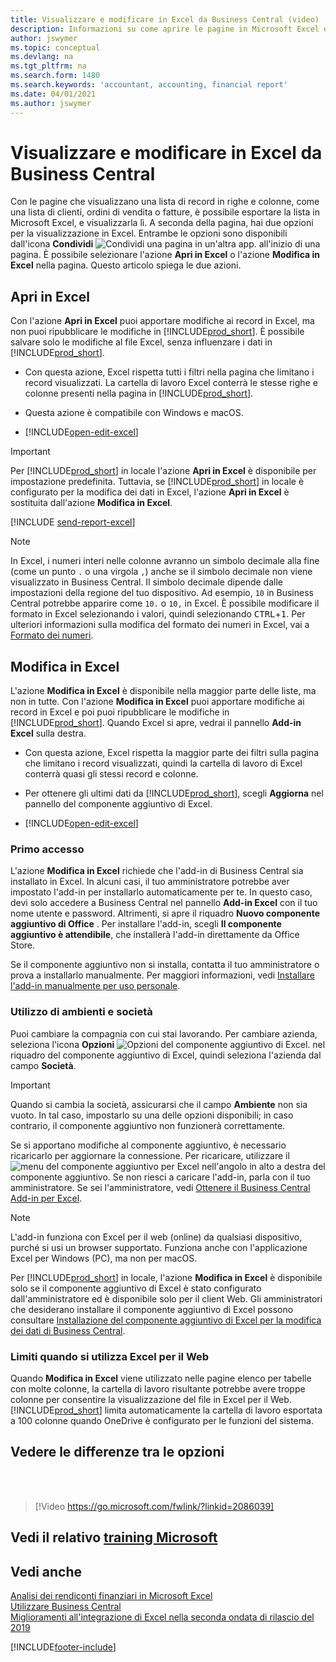 ```yaml
---
title: Visualizzare e modificare in Excel da Business Central (video)
description: Informazioni su come aprire le pagine in Microsoft Excel da Business Central per una migliore analisi dei dati.
author: jswymer
ms.topic: conceptual
ms.devlang: na
ms.tgt_pltfrm: na
ms.search.form: 1480
ms.search.keywords: 'accountant, accounting, financial report'
ms.date: 04/01/2021
ms.author: jswymer
---
```

# Visualizzare e modificare in Excel da Business Central

Con le pagine che visualizzano una lista di record in righe e colonne, come una lista di clienti, ordini di vendita o fatture, è possibile esportare la lista in Microsoft Excel, e visualizzarla lì. A seconda della pagina, hai due opzioni per la visualizzazione in Excel. Entrambe le opzioni sono disponibili dall'icona **Condividi**  ![Condividi una pagina in un'altra app.](media/share-icon.png) all'inizio di una pagina. È possibile selezionare l'azione **Apri in Excel** o l'azione **Modifica in Excel** nella pagina. Questo articolo spiega le due azioni.

## Apri in Excel

Con l'azione **Apri in Excel** puoi apportare modifiche ai record in Excel, ma non puoi ripubblicare le modifiche in [!INCLUDE[prod_short](includes/prod_short.md)]. È possibile salvare solo le modifiche al file Excel, senza influenzare i dati in [!INCLUDE[prod_short](includes/prod_short.md)].

- Con questa azione, Excel rispetta tutti i filtri nella pagina che limitano i record visualizzati. La cartella di lavoro Excel conterrà le stesse righe e colonne presenti nella pagina in [!INCLUDE[prod_short](includes/prod_short.md)].

- Questa azione è compatibile con Windows e macOS.
- [!INCLUDE[open-edit-excel](includes/open-and-edit-excel.md)]

> [!IMPORTANT]
> Per [!INCLUDE[prod_short](includes/prod_short.md)] in locale l'azione **Apri in Excel** è disponibile per impostazione predefinita. Tuttavia, se [!INCLUDE[prod_short](includes/prod_short.md)] in locale è configurato per la modifica dei dati in Excel, l'azione **Apri in Excel** è sostituita dall'azione **Modifica in Excel**.

[!INCLUDE [send-report-excel](includes/send-report-excel.md)] 

> [!NOTE]
> In Excel, i numeri interi nelle colonne avranno un simbolo decimale alla fine (come un punto `.` o una virgola `,`) anche se il simbolo decimale non viene visualizzato in Business Central. Il simbolo decimale dipende dalle impostazioni della regione del tuo dispositivo. Ad esempio, `10` in Business Central potrebbe apparire come `10.` o `10,` in Excel. È possibile modificare il formato in Excel selezionando i valori, quindi selezionando <kbd>CTRL</kbd>+<kbd>1</kbd>. Per ulteriori informazioni sulla modifica del formato dei numeri in Excel, vai a [Formato dei numeri](https://support.microsoft.com/office/format-numbers-f27f865b-2dc5-4970-b289-5286be8b994a).


## Modifica in Excel

L'azione **Modifica in Excel** è disponibile nella maggior parte delle liste, ma non in tutte. Con l'azione **Modifica in Excel** puoi apportare modifiche ai record in Excel e poi puoi ripubblicare le modifiche in [!INCLUDE[prod_short](includes/prod_short.md)]. Quando Excel si apre, vedrai il pannello **Add-in Excel** sulla destra.

- Con questa azione, Excel rispetta la maggior parte dei filtri sulla pagina che limitano i record visualizzati, quindi la cartella di lavoro di Excel conterrà quasi gli stessi record e colonne.

- Per ottenere gli ultimi dati da [!INCLUDE[prod_short](includes/prod_short.md)], scegli **Aggiorna** nel pannello del componente aggiuntivo di Excel.
- [!INCLUDE[open-edit-excel](includes/open-and-edit-excel.md)]

### Primo accesso

L'azione **Modifica in Excel** richiede che l'add-in di Business Central sia installato in Excel. In alcuni casi, il tuo amministratore potrebbe aver impostato l'add-in per installarlo automaticamente per te. In questo caso, devi solo accedere a Business Central nel pannello **Add-in Excel** con il tuo nome utente e password. Altrimenti, si apre il riquadro **Nuovo componente aggiuntivo di Office** . Per installare l'add-in, scegli **Il componente aggiuntivo è attendibile**, che installerà l'add-in direttamente da Office Store.

Se il componente aggiuntivo non si installa, contatta il tuo amministratore o prova a installarlo manualmente. Per maggiori informazioni, vedi [Installare l'add-in manualmente per uso personale](admin-deploy-excel-addin.md#install).

### Utilizzo di ambienti e società

Puoi cambiare la compagnia con cui stai lavorando. Per cambiare azienda, seleziona l'icona **Opzioni** ![Opzioni del componente aggiuntivo di Excel.](media/cogwheel.png "Opzioni del componente aggiuntivo per Excel") nel riquadro del componente aggiuntivo di Excel, quindi seleziona l'azienda dal campo **Società**.  

> [!IMPORTANT]
> Quando si cambia la società, assicurarsi che il campo **Ambiente** non sia vuoto. In tal caso, impostarlo su una delle opzioni disponibili; in caso contrario, il componente aggiuntivo non funzionerà correttamente.  

Se si apportano modifiche al componente aggiuntivo, è necessario ricaricarlo per aggiornare la connessione. Per ricaricare, utilizzare il ![menu del componente aggiuntivo per Excel](media/excel-addin-menu.png "Menu del componente aggiuntivo per Excel") nell'angolo in alto a destra del componente aggiuntivo. Se non riesci a caricare l'add-in, parla con il tuo amministratore. Se sei l'amministratore, vedi [Ottenere il Business Central Add-in per Excel](admin-deploy-excel-addin.md).

> [!NOTE]
> L'add-in funziona con Excel per il web (online) da qualsiasi dispositivo, purché si usi un browser supportato. Funziona anche con l'applicazione Excel per Windows (PC), ma non per macOS.
>
> Per [!INCLUDE[prod_short](includes/prod_short.md)] in locale, l'azione **Modifica in Excel** è disponibile solo se il componente aggiuntivo di Excel è stato configurato dall'amministratore ed è disponibile solo per il client Web. Gli amministratori che desiderano installare il componente aggiuntivo di Excel possono consultare [Installazione del componente aggiuntivo di Excel per la modifica dei dati di Business Central](/dynamics365/business-central/dev-itpro/administration/configuring-excel-addin).

### Limiti quando si utilizza Excel per il Web 

Quando **Modifica in Excel** viene utilizzato nelle pagine elenco per tabelle con molte colonne, la cartella di lavoro risultante potrebbe avere troppe colonne per consentire la visualizzazione del file in Excel per il Web. [!INCLUDE[prod_short](includes/prod_short.md)] limita automaticamente la cartella di lavoro esportata a 100 colonne quando OneDrive è configurato per le funzioni del sistema. 

## Vedere le differenze tra le opzioni
<br><br>  

> [!Video https://go.microsoft.com/fwlink/?linkid=2086039]

## Vedi il relativo [training Microsoft](/training/modules/configure-powerbi-excel-dynamics-365-business-central/index)

## Vedi anche

[Analisi dei rendiconti finanziari in Microsoft Excel](finance-analyze-excel.md)  
[Utilizzare Business Central](ui-work-product.md)  
[Miglioramenti all'integrazione di Excel nella seconda ondata di rilascio del 2019](/dynamics365-release-plan/2019wave2/dynamics365-business-central/enhancements-excel-integration)  


[!INCLUDE[footer-include](includes/footer-banner.md)]
